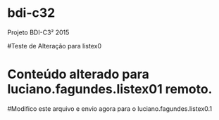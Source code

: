 # bdi-c32
Projeto BDI-C3² 2015

#Teste de Alteração para listex0

# Conteúdo alterado para luciano.fagundes.listex01 remoto.

#Modifico este arquivo e envio agora para o luciano.fagundes.listex0.1
